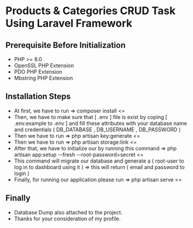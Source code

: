 # Products & Categories CRUD Task Using Laravel Framework

## Prerequisite Before Initialization
- PHP >= 8.0
- OpenSSL PHP Extension
- PDO PHP Extension
- Mbstring PHP Extension

## Installation Steps
- At first, we have to run =>  composer install  <=
- Then, we have to make sure that [ .env ] file is exist by coping [ .env.example to .env ] and fill these attributes with your database name and credentials ( DB_DATABASE , DB_USERNAME , DB_PASSWORD )
- Then we have to run => php artisan key:generate <=
- Then we have to run => php artisan storage:link <=
- After that, we have to initialize our by running this command =>  php artisan app:setup --fresh --root-password=secret  <= 
- This command will migrate our database and generate a ( root-user to log in to dashboard using it ) => this will return ( email and password to login )
- Finally, for running our application please run =>  php artisan serve   <=

## Finally
- Database Dump also attached to the project.
- Thanks for your consideration of my profile.
